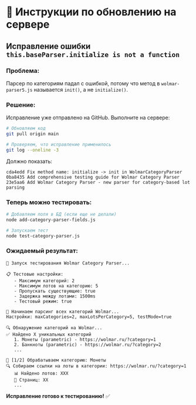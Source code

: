 # 🔄 Инструкции по обновлению на сервере

## Исправление ошибки `this.baseParser.initialize is not a function`

### Проблема:
Парсер по категориям падал с ошибкой, потому что метод в `wolmar-parser5.js` называется `init()`, а не `initialize()`.

### Решение:
Исправление уже отправлено на GitHub. Выполните на сервере:

```bash
# Обновляем код
git pull origin main

# Проверяем, что исправление применилось
git log --oneline -3
```

Должно показать:
```
cda4edd Fix method name: initialize -> init in WolmarCategoryParser
0ba8435 Add comprehensive testing guide for Wolmar Category Parser
23e5aa6 Add Wolmar Category Parser - new parser for category-based lot parsing
```

### Теперь можно тестировать:

```bash
# Добавляем поля в БД (если еще не делали)
node add-category-parser-fields.js

# Запускаем тест
node test-category-parser.js
```

### Ожидаемый результат:
```
🧪 Запуск тестирования Wolmar Category Parser...

📋 Тестовые настройки:
   - Максимум категорий: 2
   - Максимум лотов на категорию: 5
   - Пропускать существующие: true
   - Задержка между лотами: 1500ms
   - Тестовый режим: true

🚀 Начинаем парсинг всех категорий Wolmar...
Настройки: maxCategories=2, maxLotsPerCategory=5, testMode=true

🔍 Обнаружение категорий на Wolmar...
✅ Найдено X уникальных категорий
   1. Монеты (parametric) - https://wolmar.ru/?category=1
   2. Банкноты (parametric) - https://wolmar.ru/?category=2
   ...

🎯 [1/2] Обрабатываем категорию: Монеты
🔍 Собираем ссылки на лоты в категории: https://wolmar.ru/?category=1
   📊 Найдено лотов: XXX
   📄 Страниц: XX
   ...
```

**Исправление готово к тестированию!** ✅
